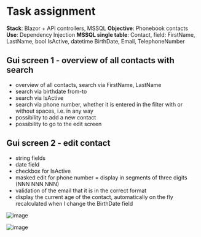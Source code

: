 # Task assignment
**Stack**: Blazor + API controllers, MSSQL
**Objective**: Phonebook contacts
**Use**: Dependency Injection
**MSSQL single table**: Contact, field: FirstName, LastName, bool IsActive, datetime BirthDate, Email, TelephoneNumber

## Gui screen 1 - overview of all contacts with search
- overview of all contacts, search via FirstName, LastName
- search via birthdate from-to
- search via IsActive
- search via phone number, whether it is entered in the filter with or without spaces, i.e. in any way
- possibility to add a new contact
- possibility to go to the edit screen

## Gui screen 2 - edit contact
- string fields
- date field
- checkbox for IsActive
- masked edit for phone number = display in segments of three digits (NNN NNN NNN)
- validation of the email that it is in the correct format
- display the current age of the contact, automatically on the fly recalculated when I change the BirthDate field



![image](https://user-images.githubusercontent.com/74508566/229358617-8539f979-0ea1-4644-bf73-ee68bd755595.png)


![image](https://user-images.githubusercontent.com/74508566/229358688-4a984318-3435-4200-a555-408324f79fd9.png)
